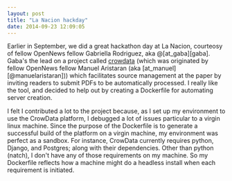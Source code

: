 ```yaml
---
layout: post
title: "La Nacion hackday"
date: 2014-09-23 12:09:05
---
```

 
Earlier in September, we did a great hackathon day at La Nacion, courteosy of fellow OpenNews fellow Gabriella Rodriguez, aka @[at_gaba][gaba].  Gaba's the lead on a project called [crowdata][CrowData] (which was originated by fellow OpenNews fellow Manuel Aristaran (aka [at_manuel][@manuelaristaran])) which facilitates source management at the paper by inviting readers to submit PDFs to be automatically processed.  I really like the tool, and decided to help out by creating a Dockerfile for automating server creation.

I felt I contributed a lot to the project because, as I set up my environment to use the CrowData platform, I debugged a lot of issues particular to a virgin linux machine.  Since the purpose of the Dockerfile is to generate a successful build of the platform on a virgin machine, my environment was perfect as a sandbox.  For instance, CrowData currently requires python, Django, and Postgres; along with their dependencies.  Other than python (natch), I don't have any of those requirements on my machine.  So my Dockerfile reflects how a machine might do a headless install when each requirement is initiated.

[at_gaba]: https://twitter.com/gaba
[crowdata]: https://github.com/crowdata/crowdata
[at_manuel]: https://twitter.com/manuelaristaran